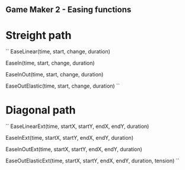 ## Game Maker 2 - Easing functions

# Streight path

``
EaseLinear(time, start, change, duration)

EaseIn(time, start, change, duration)

EaseInOut(time, start, change, duration)

EaseOutElastic(time, start, change, duration)
``

# Diagonal path

``
EaseLinearExt(time, startX, startY, endX, endY, duration)

EaseInExt(time, startX, startY, endX, endY, duration)

EaseInOutExt(time, startX, startY, endX, endY, duration)

EaseOutElasticExt(time, startX, startY, endX, endY, duration, tension)
``
